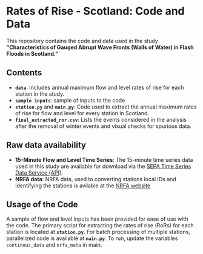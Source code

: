 # Rates of Rise - Scotland: Code and Data

This repository contains the code and data used in the study **"Characteristics of Gauged Abrupt Wave Fronts (Walls of Water) in Flash Floods in Scotland."**

## Contents

- **`data`**: Includes annual maximum flow and level rates of rise for each station in the study.
- **`sample inputs`**: sample of inputs to the code 
- **`station.py`** and **`main.py`**: Code used to extract the annual maximum rates of rise for flow and level for every station in Scotland.
- **`final_extracted_ror.csv`**: Lists the events considered in the analysis after the removal of winter events and visual checks for spurious data.

## Raw data availability 

- **15-Minute Flow and Level Time Series**: The 15-minute time series data used in this study are available for download via the [SEPA Time Series Data Service (API)](https://timeseriesdoc.sepa.org.uk/).
- **NRFA data**: NRFA data, used to converting stations local IDs and identifying the stations is avilable at the [NRFA website](https://nrfa.ceh.ac.uk/data/search)

## Usage of the Code

A sample of flow and level inputs has been provided for ease of use with the code. The primary script for extracting the rates of rise (RoRs) for each station is located at **`station.py`**. For batch processing of multiple stations, parallelized code is available at **`main.py`**. To run, update the variables `continous_data` and `nrfa_meta` in main.